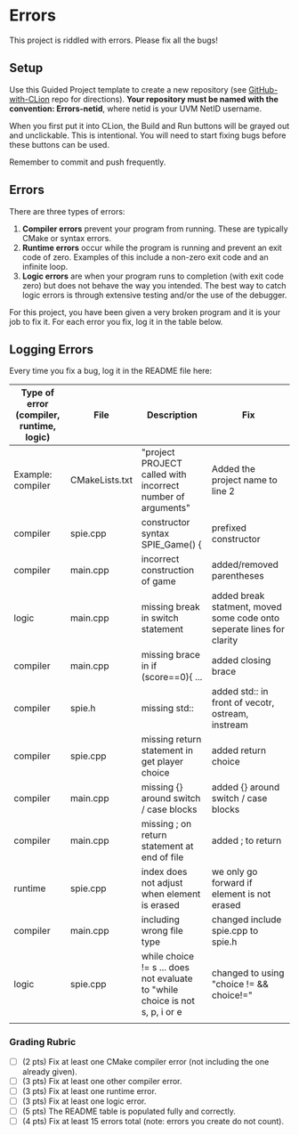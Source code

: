 # Errors
This project is riddled with errors. Please fix all the bugs!

## Setup
Use this Guided Project template to create a new repository (see [GitHub-with-CLion](https://github.com/uvmcs2300f2025/GitHub-with-CLion) repo for directions).
**Your repository must be named with the convention: Errors-netid**, where netid is your UVM NetID username.

When you first put it into CLion, the Build and Run buttons will be grayed out and unclickable. This is intentional. You will need to start fixing bugs before these buttons can be used.

Remember to commit and push frequently.

## Errors
There are three types of errors:
1. **Compiler errors** prevent your program from running. These are typically CMake or syntax errors.
1. **Runtime errors** occur while the program is running and prevent an exit code of zero. Examples of this include a non-zero exit code and an infinite loop.
1. **Logic errors** are when your program runs to completion (with exit code zero) but does not behave the way you intended. The best way to catch logic errors is through extensive testing and/or the use of the debugger.

For this project, you have been given a very broken program and it is your job to fix it. For each error you fix, log it in the table below.

## Logging Errors
Every time you fix a bug, log it in the README file here:

| Type of error (compiler, runtime, logic) | File           | Description                                                                  | Fix                                                                   |
|------------------------------------------|----------------|------------------------------------------------------------------------------|-----------------------------------------------------------------------|
| Example: compiler                        | CMakeLists.txt | "project PROJECT called with incorrect number of arguments"                  | Added the project name to line 2                                      |
| compiler                                 | spie.cpp       | constructor syntax SPIE_Game() {                                             | prefixed constructor                                                  |
| compiler                                 | main.cpp       | incorrect construction of game                                               | added/removed parentheses                                             |
| logic                                    | main.cpp       | missing break in switch statement                                            | added break statment, moved some code onto seperate lines for clarity | 
| compiler                                 | main.cpp       | missing brace in if (score==0){ ...                                          | added closing brace                                                   |
| compiler                                 | spie.h         | missing std::                                                                | added std:: in front of vecotr, ostream, instream                     |
| compiler                                 | spie.cpp       | missing return statement in get player choice                                | added return choice                                                   |
| compiler                                 | main.cpp       | missing {} around switch / case blocks                                       | added {} around switch / case blocks                                  |
| compiler                                 | main.cpp       | missing ; on return statement at end of file                                 | added ; to return                                                     |
| runtime                                  | spie.cpp       | index does not adjust when element is erased                                 | we only go forward if element is not erased                           |
| compiler                                 | main.cpp       | including wrong file type                                                    | changed include spie.cpp to spie.h                                    ||                                          |                |                                                                              |                                                                        |
| logic                                    | spie.cpp       | while choice != s ... does not evaluate to "while choice is not s, p, i or e | changed to using "choice != && choice!="                               |                                                                       |
|                                          |                |                                                                              |                                                                        |






### Grading Rubric
- [ ] (2 pts) Fix at least one CMake compiler error (not including the one already given).
- [ ] (3 pts) Fix at least one other compiler error.
- [ ] (3 pts) Fix at least one runtime error.
- [ ] (3 pts) Fix at least one logic error.
- [ ] (5 pts) The README table is populated fully and correctly.
- [ ] (4 pts) Fix at least 15 errors total (note: errors you create do not count).
